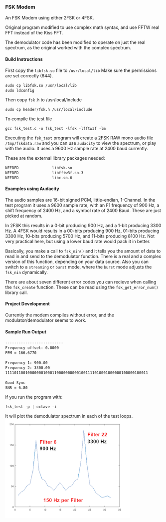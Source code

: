### FSK Modem
An FSK Modem using either 2FSK or 4FSK.

Original program modified to use complex math syntax, and use FFTW real FFT instead of the Kiss FFT.

The demodulator code has been modified to operate on just the real spectrum, as the original worked with the complex spectrum.
#### Build Instructions
First copy the ```libfsk.so``` file to ```/usr/local/lib``` Make sure the permissions are set correctly (644).
```
sudo cp libfsk.so /usr/local/lib
sudo ldconfig
```
Then copy ```fsk.h``` to /usr/local/include
```
sudo cp header/fsk.h /usr/local/include
```
To compile the test file
```
gcc fsk_test.c -o fsk_test -lfsk -lfftw3f -lm
```
Executing the ```fsk_test``` program will create a 2FSK RAW mono audio file ```/tmp/fskdata.raw``` and you can use ```audacity``` to view the spectrum, or play with the audio. It uses a 9600 Hz sample rate at 2400 baud currently.

These are the external library packages needed:
```
NEEDED               libfsk.so
NEEDED               libfftw3f.so.3
NEEDED               libc.so.6
```
#### Examples using Audacity
The audio samples are 16-bit signed PCM, little-endian, 1-Channel. In the test program it uses a 9600 sample rate, with an F1 frequency of 900 Hz, a shift frequency of 2400 Hz, and a symbol rate of 2400 Baud. These are just picked at random.

In 2FSK this results in a 0-bit producing 900 Hz, and a 1-bit producing 3300 Hz. A 4FSK would results in a 00-bits producing 900 Hz, 01-bits producing 3300 Hz, 10-bits producing 5700 Hz, and 11-bits producing 8100 Hz. Not very practical here, but using a lower baud rate would pack it in better.

Basically, you make a call to ```fsk_nin()``` and it tells you the amount of data to read in and send to the demodulator function. There is a real and a complex version of this function, depending on your data source. Also you can switch to a ```streaming``` or ```burst``` mode, where the ```burst``` mode adjusts the ```fsk_nin``` dynamically.

There are about seven different error codes you can recieve when calling the ```fsk_create``` function. These can be read using the ```fsk_get_error_num()``` library call.
#### Project Development
Currently the modem compiles without error, and the modulator/demodulator seems to work.
#### Sample Run Output
```
--------------------------
Frequency offset: 0.0000
PPM = 166.6770

Frequency 1: 900.00
Frequency 2: 3300.00
1111011001000000010001100000000001001111010001000000100000100011

Good Sync
SNR = 6.80
```
If you run the program with:
```
fsk_test -p | octave -i
```
It will plot the demodulator spectrum in each of the test loops.  
<img src="spectrum-plot.png" width="400">
